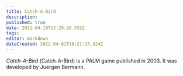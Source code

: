 ```yaml
---
title: Catch-A-Bird
description: 
published: true
date: 2022-04-10T15:29:20.555Z
tags: 
editor: markdown
dateCreated: 2022-04-01T18:21:15.424Z
---
```


_Catch-A-Bird_ (<span lang='ja'>Catch-A-Bird</span>) is a PALM game published in 2003.
It was developed by Juergen Bermann.
